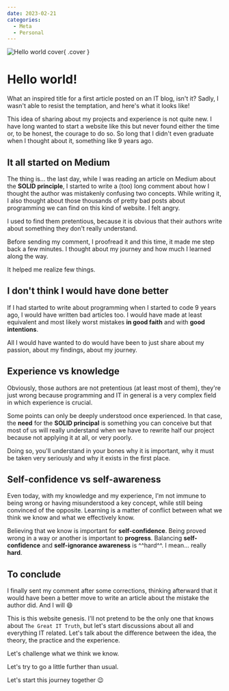 ```yaml
---
date: 2023-02-21
categories:
  - Meta
  - Personal
---
```


![Hello world cover](/assets/images/blog/hello-world/cover.jpg){ .cover }

# Hello world!

What an inspired title for a first article posted on an IT blog, isn't it? Sadly, I wasn't able to resist the temptation, and here's what it looks like!

This idea of sharing about my projects and experience is not quite new. I have long wanted to start a website
like this but never found either the time or, to be honest, the courage to do so. So long that I didn't even graduate when I thought about it,
something like 9 years ago.

<!-- more -->

## It all started on Medium

The thing is... the last day, while I was reading an article on Medium about the **SOLID principle**, I started to write
a (too) long comment about how I thought the author was mistakenly confusing two concepts. While writing it, I also thought
about those thousands of pretty bad posts about programming we can find on this kind of website. I felt angry.

I used to find them pretentious, because it is obvious that their authors write about something they don't really understand.

Before sending my comment, I proofread it and this time, it made me step back a few minutes. I thought about my journey and how much I learned along the way.

It helped me realize few things.

## I don't think I would have done better

If I had started to write about programming when I started to code 9 years ago, I would have written bad articles too.
I would have made at least equivalent and most likely worst mistakes **in good faith** and with **good intentions**. 

All I would have wanted to do would have been to just share about my passion, about my findings, about my journey.

## Experience vs knowledge 

Obviously, those authors are not pretentious (at least most of them), they're just wrong because programming and IT in general is a very complex field in which experience is crucial.

Some points can only be deeply understood once experienced. In that case, the **need** for the **SOLID principal** is something you can conceive but that most of us will really understand
when we have to rewrite half our project because not applying it at all, or very poorly.

Doing so, you'll understand in your bones why it is important, 
why it must be taken very seriously and why it exists in the first place.

## Self-confidence vs self-awareness

Even today, with my knowledge and my experience, I'm not immune to being wrong or having misunderstood a key concept, while still being convinced of the opposite. 
Learning is a matter of conflict between what we think we know and what we effectively know. 

Believing that we know is important for **self-confidence**. Being proved wrong in a way or another is important
to **progress**. Balancing **self-confidence** and **self-ignorance awareness** is ^^hard^^. I mean... really **hard**.

## To conclude

I finally sent my comment after some corrections, thinking afterward that it would have been a better move to write an article about the mistake the author did. And I will :smile:

This is this website genesis. I'll not pretend to be the only one that knows about `The Great IT Truth`, but let's start discussions about
all and everything IT related. Let's talk about the difference between the idea, the theory, the practice and the experience.

Let's challenge what we think we know.

Let's try to go a little further than usual.

Let's start this journey together :wink: